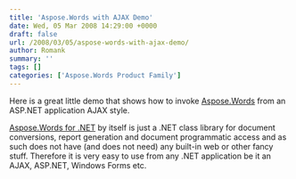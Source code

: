 ```yaml
---
title: 'Aspose.Words with AJAX Demo'
date: Wed, 05 Mar 2008 14:29:00 +0000
draft: false
url: /2008/03/05/aspose-words-with-ajax-demo/
author: Romank
summary: ''
tags: []
categories: ['Aspose.Words Product Family']
---
```


Here is a great little demo that shows how to invoke [Aspose.Words][1] from an ASP.NET application AJAX style.

[Aspose.Words for .NET][2] by itself is just a .NET class library for document conversions, report generation and document programmatic access and as such does not have (and does not need) any built-in web or other fancy stuff. Therefore it is very easy to use from any .NET application be it an AJAX, ASP.NET, Windows Forms etc.




[1]: https://products.aspose.com/words
[2]: https://products.aspose.com/words/net





